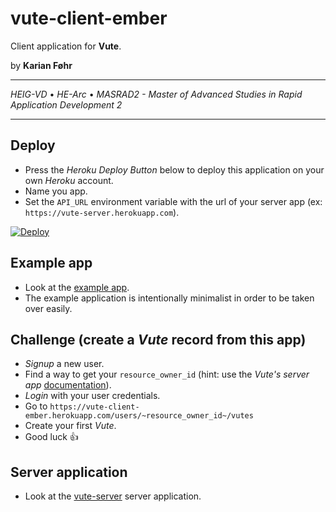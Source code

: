 # vute-client-ember

Client application for **Vute**.

by **Karian Føhr**

---

*HEIG-VD* • *HE-Arc* • *MASRAD2 - Master of Advanced Studies in Rapid Application Development 2*

---

## Deploy

* Press the *Heroku Deploy Button* below to deploy this application on your own *Heroku* account.
* Name you app.
* Set the `API_URL` environment variable with the url of your server app (ex: `https://vute-server.herokuapp.com`).

[![Deploy](https://www.herokucdn.com/deploy/button.svg)](https://heroku.com/deploy?template=https://github.com/vuteOrg/client-ember)

## Example app

* Look at the [example app](https://vute-client-ember.herokuapp.com/).
* The example application is intentionally minimalist in order to be taken over easily.

## Challenge (create a *Vute* record from this app)

* *Signup* a new user.
* Find a way to get your `resource_owner_id` (hint: use the *Vute's server app* [documentation](https://vute-server.herokuapp.com/doc)).
* *Login* with your user credentials.
* Go to `https://vute-client-ember.herokuapp.com/users/~resource_owner_id~/vutes`
* Create your first *Vute*.
* Good luck :+1:

## Server application

* Look at the [vute-server](https://github.com/vuteOrg/server) server application.
